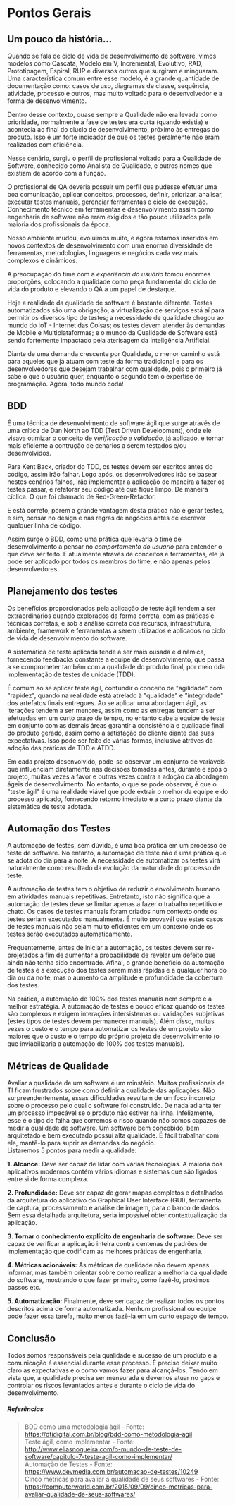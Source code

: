 # Pontos Gerais

## Um pouco da história...
Quando se fala de ciclo de vida de desenvolvimento de software, vimos modelos como Cascata, Modelo em V, Incremental, Evolutivo, RAD, Prototipagem, Espiral, RUP e diversos outros que surgiram e minguaram. Uma característica comum entre esse modelo, é a grande quantidade de documentação como: casos de uso, diagramas de classe, sequência, atividade, processo e outros, mas muito voltado para o desenvolvedor e a forma de desenvolvimento.

Dentro desse contexto, quase sempre a Qualidade não era levada como prioridade, normalmente a fase de testes era curta (quando existia) e acontecia ao final do cluclo de desenvolvimento, próximo às entregas do produto. Isso é um forte indicador de que os testes geralmente não eram realizados com eficiência.

Nesse cenário, surgiu o perfil de profissional voltado para a Qualidade de Software, conhecido como Analista de Qualidade, e outros nomes que existiam de acordo com a função.

O profissional de QA deveria possuir um perfil que pudesse efetuar uma boa comunicação, aplicar conceitos, processos, definir, priorizar, analisar, executar testes manuais, gerenciar ferramentas e ciclo de execução. Conhecimento técnico em ferramentas e desenvolvimento assim como engenharia de software não eram exigidos e tão pouco utilizados pela maioria dos profissionais da época.

Nosso ambiente mudou, evoluímos muito, e agora estamos inseridos em novos contextos de desenvolvimento com uma enorma diversidade de ferramentas, metodologias, linguagens e negócios cada vez mais complexos e dinâmicos.

A preocupação do time com a *experiência do usuário* tomou enormes proporções, colocando a qualidade como peça fundamental do ciclo de vida do produto e elevando o QA a um papel de destaque.

Hoje a realidade da qualidade de software é bastante diferente. Testes automatizados são uma obrigação; a virtualização de serviços está aí para permitir os diversos tipo de testes; a necessidade de qualidade chegou ao mundo do IoT - Internet das Coisas; os testes devem atender às demandas de Mobile e Multiplataformas; e o mundo da Qualidade de Software está sendo fortemente impactado pela aterisagem da Inteligência Artificial.

Diante de uma demanda crescente por Qualidade, o menor caminho está para aqueles que já atuam com teste da forma tradicional e para os desenvolvedores que desejam trabalhar com qualidade, pois o primeiro já sabe o que o usuário quer, enquanto o segundo tem o expertise de programação.
Agora, todo mundo coda!

## BDD
É uma técnica de desenvolvimento de software ágil que surge através de uma crítica de Dan North ao TDD (Test Driven Development), onde ele visava otimizar o conceito de *verificação e validação*, já aplicado, e tornar mais eficiente a contrução de cenários a serem testados e/ou desenvolvidos.

Para Kent Back, criador do TDD, os testes devem ser escritos antes do código, assim irão falhar. Logo após, os desenvolvedores irão se basear nestes cenários falhos, irão implementar a aplicação de maneira a fazer os testes passar, e refatorar seu código até que fique limpo. De maneira cíclica. O que foi chamado de Red-Green-Refactor.

E está correto, porém a grande vantagem desta prática não é gerar testes, e sim, pensar no design e nas regras de negócios antes de escrever qualquer linha de código.

Assim surge o BDD, como uma prática que levaria o time de desenvolvimento a pensar no *comportamento do usuário* para entender o que deve ser feito. E atualmente através de conceitos e ferramentas, ele já pode ser aplicado por todos os membros do time, e não apenas pelos desenvolvedores.

## Planejamento dos testes
Os benefícios proporcionados pela aplicação de teste ágil tendem a ser extraordinários quando explorados da forma correta, com as práticas e técnicas corretas, e sob a análise correta dos recursos, infraestrutura, ambiente, framework e ferramentas a serem utilizados e aplicados no ciclo de vida de desenvolvimento do software.

A sistemática de teste aplicada tende a ser mais ousada e dinâmica, fornecendo feedbacks constante a equipe de desenvolvimento, que passa a se comprometer também com a qualidade do produto final, por meio dda implementação de testes de unidade (TDD).

É comum ao se aplicar teste ágil, confundir o conceito de "agilidade" com "rapidez", quando na realidade está atrelado à "qualidade" e "integridade" dos artefatos finais entregues. Ao se aplicar uma abordagem ágil, as iterações tendem a ser menores, assim como as entregas tendem a ser efetuadas em um curto prazo de tempo, no entanto cabe a equipe de teste em conjunto com as demais áreas garantir a consistência e qualidade final do produto gerado, assim como a satisfação do cliente diante das suas expectativas. Isso pode ser feito de várias formas, inclusive atráves da adoção das práticas de TDD e ATDD.

Em cada projeto desenvolvido, pode-se observar um conjunto de variáveis que influenciam diretamente nas decisões tomadas antes, durante e após o projeto, muitas vezes a favor e outras vezes contra a adoção da abordagem ágeis de desenvolvimento. No entanto, o que se pode observar, é que o "teste ágil" é uma realidade viável que pode extrair o melhor da equipe e do processo aplicado, fornecendo retorno imediato e a curto prazo diante da sistemática de teste adotada.

## Automação dos Testes
A automação de testes, sem dúvida, é uma boa prática em um processo de teste de software. No entanto, a automação de teste não é uma prática que se adota do dia para a noite. A necessidade de automatizar os testes virá naturalmente como resultado da evolução da maturidade do processo de teste.

A automação de testes tem o objetivo de reduzir o envolvimento humano em atividades manuais repetitivas. Entretanto, isto não significa que a automação de testes deve se limitar apenas a fazer o trabalho repetitivo e chato. Os casos de testes manuais foram criados num contexto onde os testes seriam executados manualmente. É muito provavél que estes casos de testes manuais não sejam muito eficientes em um contexto onde os testes serão executados automaticamente.

Frequentemente, antes de iniciar a automação, os testes devem ser re-projetados a fim de aumentar a probabilidade de revelar um defeito que ainda não tenha sido encontrado. Afinal, o grande benefício da automação de testes é a execução dos testes serem mais rápidas e a qualquer hora do dia ou da noite, mas o aumento da amplitude e profundidade da cobertura dos testes.

Na prática, a automação de 100% dos testes manuais nem sempre é a melhor estratégia. A automação de testes é pouco eficaz quando os testes são complexos e exigem interações intersistemas ou validações subjetivas (estes tipos de testes devem permanecer manuais). Além disso, muitas vezes o custo e o tempo para automatizar os testes de um projeto são maiores que o custo e o tempo do próprio projeto de desenvolvimento (o que inviabilizaria a automação de 100% dos testes manuais).

## Métricas de Qualidade
Avaliar a qualidade de um software é um minstério. Muitos profissionais de TI ficam frustrados sobre como definir a qualidade das aplicações. Não surpreendentemente, essas dificuldades resultam de um foco incorreto sobre o processo pelo qual o software foi construido. De nada adianta ter um processo impecável se o produto não estiver na linha. Infelizmente, esse é o tipo de falha que corremos o risco quando não somos capazes de medir a qualidade de software.
Um software bem concebido, bem arquitetado e bem executado possui alta qualidade. É fácil trabalhar com ele, mantê-lo para suprir as demandas do negócio.  
Listaremos 5 pontos para medir a qualidade:

**1. Alcance:**
Deve ser capaz de lidar com várias tecnologias. A maioria dos aplicativos modernos contém vários idiomas e sistemas que são ligados entre si de forma complexa.

**2. Profundidade:**
Deve ser capaz de gerar mapas completos e detalhados da arquitetura do aplicativo do Graphical User Interface (GUI), ferramenta de captura, processamento e análise de imagem, para o banco de dados. Sem essa detalhada arquitetura, seria impossível obter contextualização da aplicação.

**3. Tornar o conhecimento explícito de engenharia de software:**
Deve ser capaz de verificar a aplicação inteira contra centenas de padrões de implementação que codificam as melhores práticas de engenharia.

**4. Métricas acionáveis:**
As métricas de qualidade não devem apenas informar, mas também orientar sobre como realizar a melhoria da qualidade do software, mostrando o que fazer primeiro, como fazê-lo, próximos passos etc.

**5. Automatização:**
Finalmente, deve ser capaz de realizar todos os pontos descritos acima de forma automatizada. Nenhum profissional ou equipe pode fazer essa tarefa, muito menos fazê-la em um curto espaço de tempo.

## Conclusão
Todos somos responsáveis pela qualidade e sucesso de um produto e a comunicação é essencial durante esse processo. É preciso deixar muito claro as expectativas e o como vamos fazer para alcançá-los. 
Tendo em vista que, a qualidade precisa ser mensurada e devemos atuar no gaps e controlar os riscos levantados antes e durante o ciclo de vida do desenvolvimento.

##### Referências
> BDD como uma metodologia àgil - Fonte: https://dtidigital.com.br/blog/bdd-como-metodologia-agil<br/>
> Teste ágil, como implementar - Fonte: http://www.eliasnogueira.com/o-mundo-de-teste-de-software/capitulo-7-teste-agil-como-implementar/<br/>
> Automação de Testes - Fonte: https://www.devmedia.com.br/automacao-de-testes/10249<br/>
> Cinco métricas para avaliar a qualidade de seus softwares - Fonte: https://computerworld.com.br/2015/09/09/cinco-metricas-para-avaliar-qualidade-de-seus-softwares/
